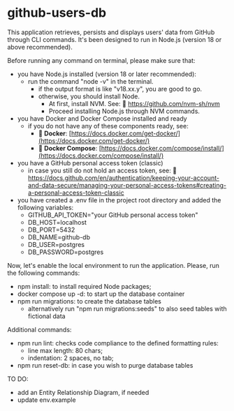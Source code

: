 # github-users-db
This application retrieves, persists and displays users' data from GitHub through CLI commands. It's been designed to run in Node.js (version 18 or above recommended).

Before running any command on terminal, please make sure that:
- you have Node.js installed (version 18 or later recommended):
  - run the command "node -v" in the terminal.
    - if the output format is like "v18.xx.y", you are good to go.
    - otherwise, you should install Node.
      - At first, install NVM. See: 🔗 https://github.com/nvm-sh/nvm
      - Proceed installing Node.js through NVM commands.
- you have Docker and Docker Compose installed and ready
  - if you do not have any of these components ready, see:
    - 🔗 **Docker**: [https://docs.docker.com/get-docker/](https://docs.docker.com/get-docker/)
    - 🔗 **Docker Compose**: [https://docs.docker.com/compose/install/](https://docs.docker.com/compose/install/)  
- you have a GitHub personal access token (classic)
  - in case you still do not hold an access token, see:
  🔗 https://docs.github.com/en/authentication/keeping-your-account-and-data-secure/managing-your-personal-access-tokens#creating-a-personal-access-token-classic
- you have created a .env file in the project root directory and added the following variables:
  - GITHUB_API_TOKEN="your GitHub personal access token"
  - DB_HOST=localhost
  - DB_PORT=5432
  - DB_NAME=github-db
  - DB_USER=postgres
  - DB_PASSWORD=postgres

Now, let's enable the local environment to run the application. Please, run the following commands:
- npm install: to install required Node packages;
- docker compose up -d: to start up the database container
- npm run migrations: to create the database tables
  - alternatively run "npm run migrations:seeds" to also seed tables with fictional data

Additional commands:
- npm run lint: checks code compliance to the defined formatting rules:
  - line max length: 80 chars;
  - indentation: 2 spaces, no tab;
- npm run reset-db: in case you wish to purge database tables

TO DO:
- add an Entity Relationship Diagram, if needed
- update env.example